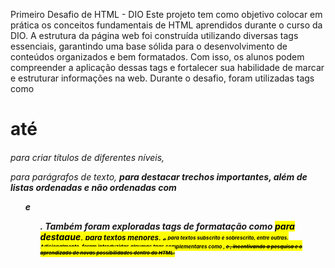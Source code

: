 Primeiro Desafio de HTML - DIO
Este projeto tem como objetivo colocar em prática os conceitos fundamentais de HTML aprendidos durante o curso da DIO. A estrutura da página web foi construída utilizando diversas tags essenciais, garantindo uma base sólida para o desenvolvimento de conteúdos organizados e bem formatados. Com isso, os alunos podem compreender a aplicação dessas tags e fortalecer sua habilidade de marcar e estruturar informações na web.
Durante o desafio, foram utilizadas tags como <h1> até <h6> para criar títulos de diferentes níveis, <p> para parágrafos de texto, <strong> para destacar trechos importantes, além de listas ordenadas e não ordenadas com <ol> e <ul>. Também foram exploradas tags de formatação como <mark> para destaque, <small> para textos menores, <sub> e <sup> para textos subscrito e sobrescrito, entre outras. Adicionalmente, foram introduzidas algumas tags complementares como <font>, <del> e <abbr>, incentivando a pesquisa e o aprendizado de novas possibilidades dentro do HTML.
